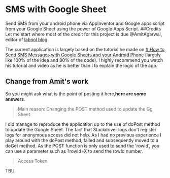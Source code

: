 # SMS with Google Sheet
Send SMS from your android phone via AppInventor and Google apps script from your Google Sheet using the power of Google Apps Script.
##Credits
Let me start where most of the credit for this project is due @AmitAgarwal, editor of [labnol blog](https://www.labnol.org/).

The current application is largely based on the tutorial he made on [# How to Send SMS Messages with Google Sheets and your Android Phone](https://www.labnol.org/send-sms-google-sheets-200402) (largely like 100% of the idea and 80% of the code).
I highly recommend you watch his tutorial and video as he is better than I to explain the logic of the app. 

## Change from Amit's work

So you might ask what is the point of posting it here,**here are some answers**.

>  Main reason: Changing the POST method used to update the Gg Sheet

I did manage to reproduce the application up to the use of doPost method to update the Google Sheet. The fact that Stackdriver logs don't register logs for anonymous access did not help. As I had no previous experience I play around with the doPost method, failed and subsequently moved to a doGet method.
As the POST function is only used to send the 'rowId', you can use a parameter such as ?rowId=X to send the rowId number.

>  Access Token

TBU

